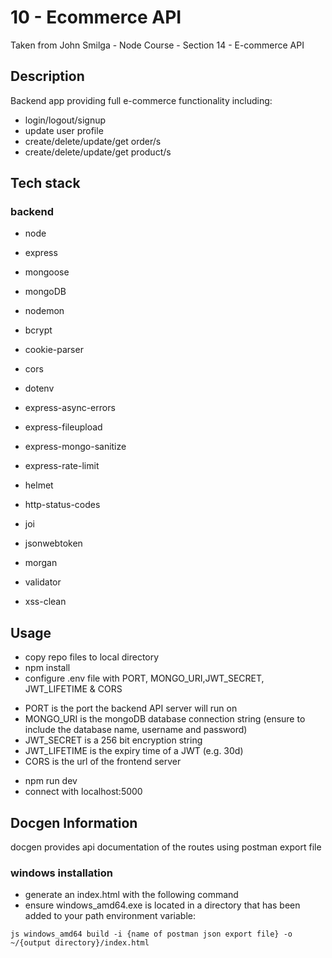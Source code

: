 # 10 - Ecommerce API

Taken from John Smilga - Node Course - Section 14 - E-commerce API

## Description

Backend app providing full e-commerce functionality including:

- login/logout/signup
- update user profile
- create/delete/update/get order/s
- create/delete/update/get product/s

## Tech stack

### backend

- node
- express
- mongoose
- mongoDB
- nodemon

- bcrypt
- cookie-parser
- cors
- dotenv
- express-async-errors
- express-fileupload
- express-mongo-sanitize
- express-rate-limit
- helmet
- http-status-codes
- joi
- jsonwebtoken
- morgan
- validator
- xss-clean

## Usage

- copy repo files to local directory
- npm install
- configure .env file with PORT, MONGO_URI,JWT_SECRET, JWT_LIFETIME & CORS

* PORT is the port the backend API server will run on
* MONGO_URI is the mongoDB database connection string (ensure to include the database name, username and password)
* JWT_SECRET is a 256 bit encryption string
* JWT_LIFETIME is the expiry time of a JWT (e.g. 30d)
* CORS is the url of the frontend server

- npm run dev
- connect with localhost:5000

## Docgen Information

docgen provides api documentation of the routes using postman export file

### windows installation

- generate an index.html with the following command
- ensure windows_amd64.exe is located in a directory that has been added to your path environment variable:

`js
windows_amd64 build -i {name of postman json export file} -o ~/{output directory}/index.html
`
